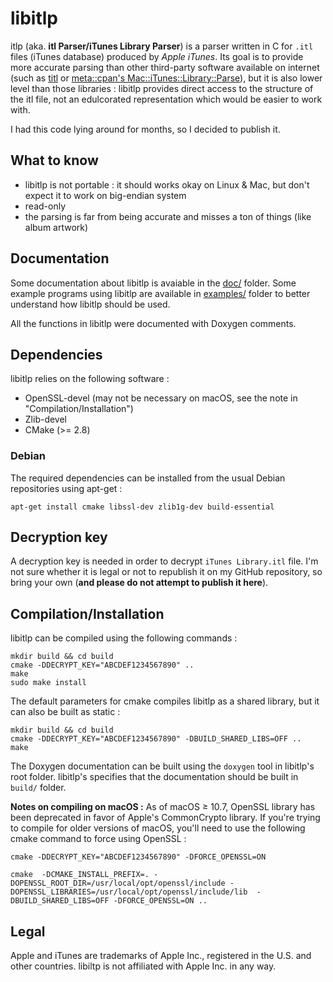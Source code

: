 # libitlp

itlp (aka. **itl Parser/iTunes Library Parser**) is a parser written in C for `.itl` files (iTunes database) produced by *Apple iTunes*. Its goal is to provide more accurate parsing than other third-party software available on internet (such as [titl](https://github.com/josephw/titl) or [meta::cpan's Mac::iTunes::Library::Parse](http://metacpan.org/pod/Mac::iTunes::Library::Parse)), but it is also lower level than those libraries : libitlp provides direct access to the structure of the itl file, not an edulcorated representation which would be easier to work with.

I had this code lying around for months, so I decided to publish it.

## What to know

 * libitlp is not portable : it should works okay on Linux & Mac, but don't expect it to work on big-endian system
 * read-only
 * the parsing is far from being accurate and misses a ton of things (like album artwork)

## Documentation

Some documentation about libitlp is avaiable in the [doc/](doc/) folder. Some example programs using libitlp are available in [examples/](examples/) folder to better understand how libitlp should be used.

All the functions in libitlp were documented with Doxygen comments.

## Dependencies

libitlp relies on the following software :

 * OpenSSL-devel (may not be necessary on macOS, see the note in "Compilation/Installation")
 * Zlib-devel
 * CMake (>= 2.8)

### Debian

The required dependencies can be installed from the usual Debian repositories using apt-get :

```
apt-get install cmake libssl-dev zlib1g-dev build-essential
```

## Decryption key

A decryption key is needed in order to decrypt `iTunes Library.itl` file. I'm not sure whether it is legal or not to republish it on my GitHub repository, so bring your own (**and please do not attempt to publish it here**).

## Compilation/Installation

libitlp can be compiled using the following commands :

```
mkdir build && cd build
cmake -DDECRYPT_KEY="ABCDEF1234567890" ..
make
sudo make install
```

The default parameters for cmake compiles libitlp as a shared library, but it can also be built as static :

```
mkdir build && cd build
cmake -DDECRYPT_KEY="ABCDEF1234567890" -DBUILD_SHARED_LIBS=OFF ..
make
```

The Doxygen documentation can be built using the `doxygen` tool in libitlp's root folder. libitlp's specifies that the documentation should be built in `build/` folder.

**Notes on compiling on macOS :** As of macOS ≥ 10.7, OpenSSL library has been deprecated in favor of Apple's CommonCrypto library. If you're trying to compile for older versions of macOS, you'll need to use the following cmake command to force using OpenSSL :

```
cmake -DDECRYPT_KEY="ABCDEF1234567890" -DFORCE_OPENSSL=ON
```

```
cmake  -DCMAKE_INSTALL_PREFIX=. -DOPENSSL_ROOT_DIR=/usr/local/opt/openssl/include -DOPENSSL_LIBRARIES=/usr/local/opt/openssl/include/lib  -DBUILD_SHARED_LIBS=OFF -DFORCE_OPENSSL=ON ..
```

## Legal

Apple and iTunes are trademarks of Apple Inc., registered in the U.S. and other countries. libiltp is not affiliated with Apple Inc. in any way.
